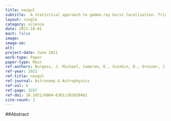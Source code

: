 ```yaml
---
title: nazgul
subtitle:  A statistical approach to gamma-ray burst localization. Triangulation via non stationary time series model
layout: single
category: science
date: 2021-10-01
mast: false
image: 
image-sm: 
alt: 
project-date: June 2021
work-type: Paper
paper-type: Main
ref-authors: Burgess, J. Michael, Cameron, E., Svinkin, D., Greiner, J.
ref-year: 2021
ref-title: nazgul
ref-journal: Astronomy & Astrophysics
ref-vol: 6
ref-page: 3257
ref-doi: 10.1051/0004-6361/202039461
cite-count: 3
---
```



##Abstract

